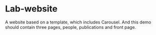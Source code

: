 # Lab-website
A website based on a template, which includes Carousel. And this demo should contain three pages, people, publications and front page.
